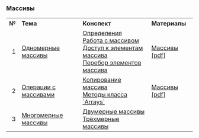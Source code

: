 ### Массивы

<table>
    <tr>
        <th align="right">№</th>
        <th align="left">Тема</th>
        <th align="left">Конспект</th>
        <th align="left">Материалы</th>
    </tr>
    <tr>
        <td align="right">1</td>
        <td><a href="Arrays.md">Одномерные массивы</a></td>
        <td>
            <a href="Arrays.md#definitions">Определения</a><br/>
            <a href="Arrays.md#simple-array">Работа с массивом</a><br/>
            <a href="Arrays.md#elements">Доступ к элементам массива</a><br/>
            <a href="Arrays.md#iterating">Перебор элементов массива</a>
        </td>
        <td><a href="Arrays.pdf">Массивы [pdf]</a></td>
    </tr>
    <tr>
        <td align="right">2</td>
        <td><a href="ArraysOperations.md">Операции с массивами</a></td>
        <td>
            <a href="ArraysOperations.md#copying">Копирование массива</a><br/>
            <a href="ArraysOperations.md#arrays">Методы класса `Arrays`</a>
        </td>
        <td><a href="Arrays.pdf">Массивы [pdf]</a></td>
    </tr>
    <tr>
        <td align="right">3</td>
        <td><a href="MultiDimensionalArrays.md">Многомерные массивы</a></td>
        <td>
            <a href="MultiDimensionalArrays.md#2d-array">Двумерные массивы</a><br/>
            <a href="MultiDimensionalArrays.md#3d-array">Трёхмерные массивы</a>
        </td>
        <td></td>
    </tr>
</table>
